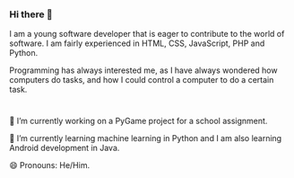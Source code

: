 ### Hi there 👋
I am a young software developer that is eager to contribute to the world of software. I am fairly experienced in HTML, CSS, JavaScript, PHP and Python.

Programming has always interested me, as I have always wondered how computers do tasks, and how I could control a computer to do a certain task.
#
<!--
🔭 I’m currently working on the Styled Functional Web Development Language (SFWDL). A draft version of it can be found at:
https://github.com/sasindumaheepala/sasindumaheepala.github.io/tree/main/SFWDL

-->



🔭 I’m currently working on a PyGame project for a school assignment.

🌱 I’m currently learning machine learning in Python and I am also learning Android development in Java.

😄 Pronouns: He/Him.


<!--
**sasindumaheepala/sasindumaheepala** is a ✨ _special_ ✨ repository because its `README.md` (this file) appears on your GitHub profile.

Here are some ideas to get you started:


- 🔭 I’m currently working on ...
- 🌱 I’m currently learning ...
- 👯 I’m looking to collaborate on ...
- 🤔 I’m looking for help with ...
- 💬 Ask me about ...
- 📫 How to reach me: ...
- 😄 Pronouns: ...
- ⚡ Fun fact: ...

-->
